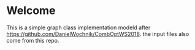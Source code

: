 # Welcome

This is a simple graph class implementation modeld after https://github.com/DanielWochnik/CombOptWS2018.
the input files also come from this repo.
